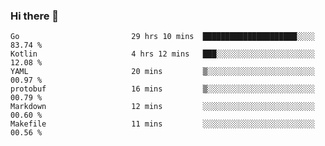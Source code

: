 ### Hi there 👋

<!--
**yeya24/yeya24** is a ✨ _special_ ✨ repository because its `README.md` (this file) appears on your GitHub profile.

Here are some ideas to get you started:

- 🔭 I’m currently working on ...
- 🌱 I’m currently learning ...
- 👯 I’m looking to collaborate on ...
- 🤔 I’m looking for help with ...
- 💬 Ask me about ...
- 📫 How to reach me: ...
- 😄 Pronouns: ...
- ⚡ Fun fact: ...
-->

<!--START_SECTION:waka-->

```text
Go                         29 hrs 10 mins  █████████████████████░░░░   83.74 %
Kotlin                     4 hrs 12 mins   ███░░░░░░░░░░░░░░░░░░░░░░   12.08 %
YAML                       20 mins         ▒░░░░░░░░░░░░░░░░░░░░░░░░   00.97 %
protobuf                   16 mins         ▒░░░░░░░░░░░░░░░░░░░░░░░░   00.79 %
Markdown                   12 mins         ░░░░░░░░░░░░░░░░░░░░░░░░░   00.60 %
Makefile                   11 mins         ░░░░░░░░░░░░░░░░░░░░░░░░░   00.56 %
```

<!--END_SECTION:waka-->
